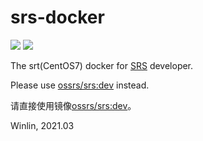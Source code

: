 # srs-docker

![](http://ossrs.net:8000/gif/v1/sls.gif?site=github.com&path=/docker/dev)
[![](https://cloud.githubusercontent.com/assets/2777660/22814959/c51cbe72-ef92-11e6-81cc-32b657b285d5.png)](https://github.com/ossrs/srs/wiki/v1_CN_Contact#wechat)

The srt(CentOS7) docker for [SRS](https://github.com/ossrs/srs) developer.

Please use [ossrs/srs:dev](https://github.com/ossrs/srs-docker/tree/dev) instead.

请直接使用镜像[ossrs/srs:dev](https://github.com/ossrs/srs-docker/tree/dev)。

Winlin, 2021.03
